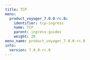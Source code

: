 ```yaml
---
title: TCP
menu:
  product_voyager_7.0.0-rc.0:
    identifier: tcp-ingress
    name: TCP
    parent: ingress-guides
    weight: 20
menu_name: product_voyager_7.0.0-rc.0
info:
  version: 7.0.0-rc.0
---
```


